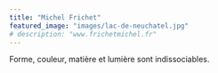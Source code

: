 ```yaml
---
title: "Michel Frichet"
featured_image: "images/lac-de-neuchatel.jpg"
# description: "www.frichetmichel.fr"
---
```


Forme, couleur, matière et lumière sont indissociables.
